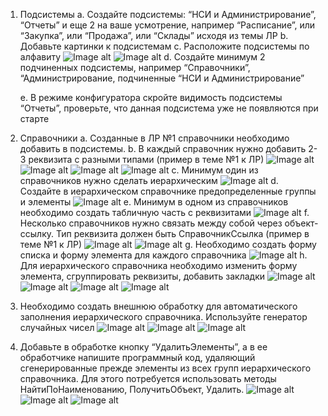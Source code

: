 1. Подсистемы
    a. Создайте подсистемы: “НСИ и Администрирование”, “Отчеты” и еще 2 на ваше усмотрение, например “Расписание”, или “Закупка”, или “Продажа”, или “Склады” исходя из темы ЛР
    b. Добавьте картинки к подсистемам
    c. Расположите подсистемы по алфавиту
![Image alt](https://github.com/AhEhIOhYou/1c/blob/main/lab2/screenshots/1.png)
![Image alt](https://github.com/AhEhIOhYou/1c/blob/main/lab2/screenshots/2.png)
    d. Создайте минимум 2 подчиненных подсистемы, например “Справочники”, “Администрирование, подчиненные “НСИ и Администрирование”

    e. В режиме конфигуратора скройте видимость подсистемы “Отчеты”, проверьте, что данная подсистема уже не появляются при старте


2. Справочники
a. Созданные в ЛР №1 справочники необходимо добавить в подсистемы.
b. В каждый справочник нужно добавить 2-3 реквизита с разными типами (пример в теме №1 к ЛР)
![Image alt](https://github.com/AhEhIOhYou/1c/blob/main/lab2/screenshots/4.png)
![Image alt](https://github.com/AhEhIOhYou/1c/blob/main/lab2/screenshots/5.png)
![Image alt](https://github.com/AhEhIOhYou/1c/blob/main/lab2/screenshots/6.png)
![Image alt](https://github.com/AhEhIOhYou/1c/blob/main/lab2/screenshots/7.png)
c. Минимум один из справочников нужно сделать иерархическим
![Image alt](https://github.com/AhEhIOhYou/1c/blob/main/lab2/screenshots/8.png)
d. Создайте в иерархическом справочнике предопределенные группы и элементы
![Image alt](https://github.com/AhEhIOhYou/1c/blob/main/lab2/screenshots/9.png)
e. Минимум в одном из справочников необходимо создать табличную часть с реквизитами
![Image alt](https://github.com/AhEhIOhYou/1c/blob/main/lab2/screenshots/10.png)
f. Несколько справочников нужно связать между собой через объект-ссылку. Тип реквизита должен быть СправочникСсылка (пример в теме №1 к ЛР)
![Image alt](https://github.com/AhEhIOhYou/1c/blob/main/lab2/screenshots/11.png)
![Image alt](https://github.com/AhEhIOhYou/1c/blob/main/lab2/screenshots/12.png)
g. Необходимо создать форму списка и форму элемента для каждого справочника
![Image alt](https://github.com/AhEhIOhYou/1c/blob/main/lab2/screenshots/13.png)
h. Для иерархического справочника необходимо изменить форму элемента, сгруппировать реквизиты, добавить закладки
![Image alt](https://github.com/AhEhIOhYou/1c/blob/main/lab2/screenshots/14.png)
![Image alt](https://github.com/AhEhIOhYou/1c/blob/main/lab2/screenshots/15.png)
![Image alt](https://github.com/AhEhIOhYou/1c/blob/main/lab2/screenshots/16.png)
![Image alt](https://github.com/AhEhIOhYou/1c/blob/main/lab2/screenshots/17.png)


3. Необходимо создать внешнюю обработку для автоматического заполнения иерархического справочника. Используйте генератор случайных чисел
![Image alt](https://github.com/AhEhIOhYou/1c/blob/main/lab2/screenshots/18.png)
![Image alt](https://github.com/AhEhIOhYou/1c/blob/main/lab2/screenshots/19.png)
![Image alt](https://github.com/AhEhIOhYou/1c/blob/main/lab2/screenshots/20.png)
4. Добавьте в обработке кнопку “УдалитьЭлементы”, а в ее обработчике напишите программный код, удаляющий сгенерированные прежде элементы из всех групп иерархического справочника. Для этого потребуется использовать методы НайтиПоНаименованию, ПолучитьОбъект, Удалить.
![Image alt](https://github.com/AhEhIOhYou/1c/blob/main/lab2/screenshots/21.png)
![Image alt](https://github.com/AhEhIOhYou/1c/blob/main/lab2/screenshots/22.png)
![Image alt](https://github.com/AhEhIOhYou/1c/blob/main/lab2/screenshots/23.png)
